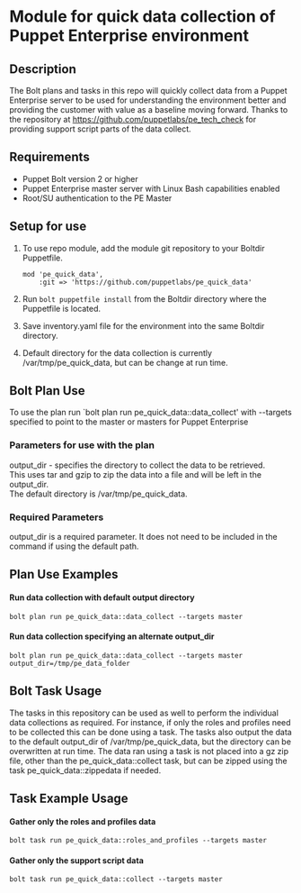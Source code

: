 # Module for quick data collection of Puppet Enterprise environment

## Description

The Bolt plans and tasks in this repo will quickly collect data from a Puppet Enterprise server to be used for understanding the environment better and providing the customer with value as a baseline moving forward.  Thanks to the repository at https://github.com/puppetlabs/pe_tech_check for providing support script parts of the data collect.

## Requirements

- Puppet Bolt version 2 or higher
- Puppet Enterprise master server with Linux Bash capabilities enabled
- Root/SU authentication to the PE Master

## Setup for use


1. To use repo module, add the module git repository to your Boltdir Puppetfile.

    ```
    mod 'pe_quick_data',
        :git => 'https://github.com/puppetlabs/pe_quick_data'
    ```

2. Run ```bolt puppetfile install``` from the Boltdir directory where the Puppetfile is located.
3. Save inventory.yaml file for the environment into the same Boltdir directory.
4. Default directory for the data collection is currently /var/tmp/pe_quick_data, but can be change at run time.

## Bolt Plan Use

To use the plan run `bolt plan run pe_quick_data::data_collect' with --targets specified to point to the master or masters for Puppet Enterprise

### Parameters for use with the plan

  output_dir - specifies the directory to collect the data to be retrieved.   
  This uses tar and gzip to zip the data into a file and will be left in the output_dir.   
  The default directory is /var/tmp/pe_quick_data.

### Required Parameters

  output_dir is a required parameter. 
  It does not need to be included in the command if using the default path.

## Plan Use Examples

#### **Run data collection with default output directory**

```
bolt plan run pe_quick_data::data_collect --targets master
```

#### **Run data collection specifying an alternate output_dir**

```
bolt plan run pe_quick_data::data_collect --targets master output_dir=/tmp/pe_data_folder
```

## Bolt Task Usage

The tasks in this repository can be used as well to perform the individual data collections as required.   For instance, if only the roles and profiles need to be collected this can be done using a task.   The tasks also output the data to the default output_dir of /var/tmp/pe_quick_data, but the directory can be overwritten at run time.  The data ran using a task is not placed into a gz zip file, other than the pe_quick_data::collect task, but can be zipped using the task pe_quick_data::zippedata if needed.   

## Task Example Usage

#### **Gather only the roles and profiles data**

```
bolt task run pe_quick_data::roles_and_profiles --targets master
```

#### **Gather only the support script data**

```
bolt task run pe_quick_data::collect --targets master
```
